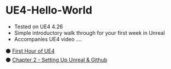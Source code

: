 # UE4-Hello-World

* Tested on UE4 4.26
* Simple introductory walk through for your first week in Unreal
* Accompanies UE4 video ....

:black_circle: [First Hour of UE4]() <br>
:black_circle: [Chapter 2 - Setting Up Unreal & Github]()
